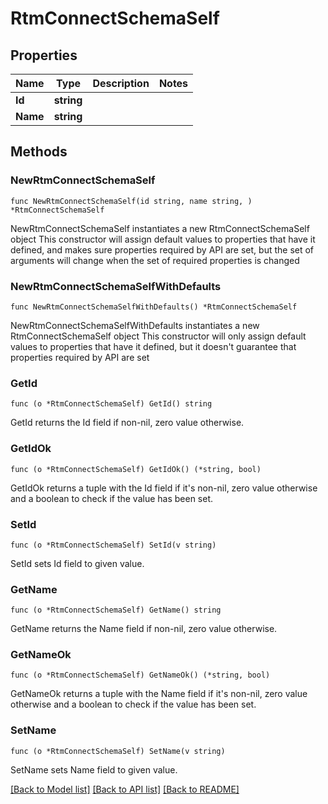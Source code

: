 # RtmConnectSchemaSelf

## Properties

Name | Type | Description | Notes
------------ | ------------- | ------------- | -------------
**Id** | **string** |  | 
**Name** | **string** |  | 

## Methods

### NewRtmConnectSchemaSelf

`func NewRtmConnectSchemaSelf(id string, name string, ) *RtmConnectSchemaSelf`

NewRtmConnectSchemaSelf instantiates a new RtmConnectSchemaSelf object
This constructor will assign default values to properties that have it defined,
and makes sure properties required by API are set, but the set of arguments
will change when the set of required properties is changed

### NewRtmConnectSchemaSelfWithDefaults

`func NewRtmConnectSchemaSelfWithDefaults() *RtmConnectSchemaSelf`

NewRtmConnectSchemaSelfWithDefaults instantiates a new RtmConnectSchemaSelf object
This constructor will only assign default values to properties that have it defined,
but it doesn't guarantee that properties required by API are set

### GetId

`func (o *RtmConnectSchemaSelf) GetId() string`

GetId returns the Id field if non-nil, zero value otherwise.

### GetIdOk

`func (o *RtmConnectSchemaSelf) GetIdOk() (*string, bool)`

GetIdOk returns a tuple with the Id field if it's non-nil, zero value otherwise
and a boolean to check if the value has been set.

### SetId

`func (o *RtmConnectSchemaSelf) SetId(v string)`

SetId sets Id field to given value.


### GetName

`func (o *RtmConnectSchemaSelf) GetName() string`

GetName returns the Name field if non-nil, zero value otherwise.

### GetNameOk

`func (o *RtmConnectSchemaSelf) GetNameOk() (*string, bool)`

GetNameOk returns a tuple with the Name field if it's non-nil, zero value otherwise
and a boolean to check if the value has been set.

### SetName

`func (o *RtmConnectSchemaSelf) SetName(v string)`

SetName sets Name field to given value.



[[Back to Model list]](../README.md#documentation-for-models) [[Back to API list]](../README.md#documentation-for-api-endpoints) [[Back to README]](../README.md)


